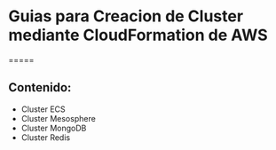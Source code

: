 # Guias para Creacion de Cluster mediante CloudFormation de AWS

=====

## Contenido:

- Cluster ECS
- Cluster Mesosphere
- Cluster MongoDB
- Cluster Redis
